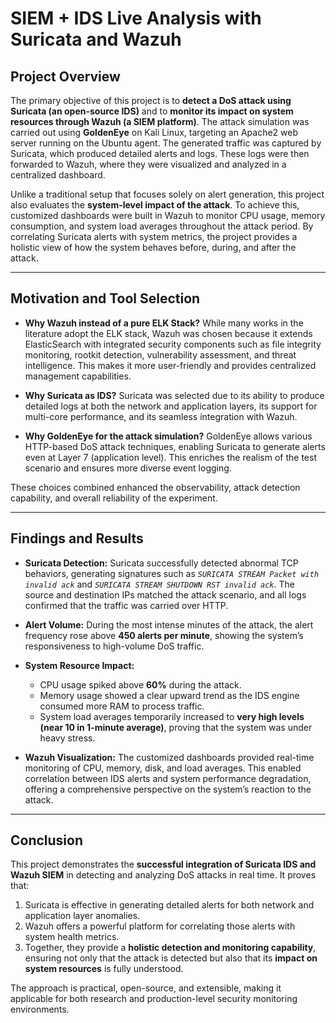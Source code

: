 # SIEM + IDS Live Analysis with Suricata and Wazuh

## Project Overview
The primary objective of this project is to **detect a DoS attack using Suricata (an open-source IDS)** and to **monitor its impact on system resources through Wazuh (a SIEM platform)**. 
The attack simulation was carried out using **GoldenEye** on Kali Linux, targeting an Apache2 web server running on the Ubuntu agent. The generated traffic was captured by Suricata, which produced detailed alerts and logs. These logs were then forwarded to Wazuh, where they were visualized and analyzed in a centralized dashboard. 

Unlike a traditional setup that focuses solely on alert generation, this project also evaluates the **system-level impact of the attack**. To achieve this, customized dashboards were built in Wazuh to monitor CPU usage, memory consumption, and system load averages throughout the attack period. 
By correlating Suricata alerts with system metrics, the project provides a holistic view of how the system behaves before, during, and after the attack.

---

## Motivation and Tool Selection
- **Why Wazuh instead of a pure ELK Stack?** 
  While many works in the literature adopt the ELK stack, Wazuh was chosen because it extends ElasticSearch with integrated security components such as file integrity monitoring, rootkit detection, vulnerability assessment, and threat intelligence. This makes it more user-friendly and provides centralized management capabilities.

- **Why Suricata as IDS?** 
  Suricata was selected due to its ability to produce detailed logs at both the network and application layers, its support for multi-core performance, and its seamless integration with Wazuh.

- **Why GoldenEye for the attack simulation?** 
  GoldenEye allows various HTTP-based DoS attack techniques, enabling Suricata to generate alerts even at Layer 7 (application level). This enriches the realism of the test scenario and ensures more diverse event logging.

These choices combined enhanced the observability, attack detection capability, and overall reliability of the experiment.

---

## Findings and Results
- **Suricata Detection:** 
  Suricata successfully detected abnormal TCP behaviors, generating signatures such as 
  *`SURICATA STREAM Packet with invalid ack`* and 
  *`SURICATA STREAM SHUTDOWN RST invalid ack`*. 
  The source and destination IPs matched the attack scenario, and all logs confirmed that the traffic was carried over HTTP.

- **Alert Volume:** 
  During the most intense minutes of the attack, the alert frequency rose above **450 alerts per minute**, showing the system’s responsiveness to high-volume DoS traffic.

- **System Resource Impact:** 
  - CPU usage spiked above **60%** during the attack. 
  - Memory usage showed a clear upward trend as the IDS engine consumed more RAM to process traffic. 
  - System load averages temporarily increased to **very high levels (near 10 in 1-minute average)**, proving that the system was under heavy stress. 

- **Wazuh Visualization:** 
  The customized dashboards provided real-time monitoring of CPU, memory, disk, and load averages. This enabled correlation between IDS alerts and system performance degradation, offering a comprehensive perspective on the system’s reaction to the attack.

---

## Conclusion
This project demonstrates the **successful integration of Suricata IDS and Wazuh SIEM** in detecting and analyzing DoS attacks in real time. 
It proves that:
1. Suricata is effective in generating detailed alerts for both network and application layer anomalies. 
2. Wazuh offers a powerful platform for correlating those alerts with system health metrics. 
3. Together, they provide a **holistic detection and monitoring capability**, ensuring not only that the attack is detected but also that its **impact on system resources** is fully understood. 

The approach is practical, open-source, and extensible, making it applicable for both research and production-level security monitoring environments.

